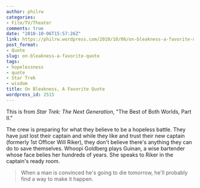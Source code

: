 ```yaml
---
author: philrw
categories:
- Film/TV/Theater
comments: true
date: "2010-10-06T15:57:26Z"
link: https://philrw.wordpress.com/2010/10/06/on-bleakness-a-favorite-quote/
post_format:
- Quote
slug: on-bleakness-a-favorite-quote
tags:
- hopelessness
- quote
- Star Trek
- wisdom
title: On Bleakness, A Favorite Quote
wordpress_id: 2515
---
```


This is from _Star Trek: The Next Generation_, "The Best of Both Worlds, Part II."

The crew is preparing for what they believe to be a hopeless battle. They have just lost their captain and while they like and trust their new captain (formerly 1st Officer Will Riker), they don't believe there's anything they can do to save themselves. Whoopi Goldberg plays Guinan, a wise bartender whose face belies her hundreds of years. She speaks to Riker in the captain's ready room.

> When a man is convinced he's going to die tomorrow, he'll probably find a way to make it happen.